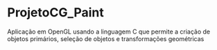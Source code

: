 # ProjetoCG_Paint
Aplicação em OpenGL usando a linguagem C que permite a criação de objetos primários, seleção de objetos e transformações geométricas
